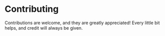 # Contributing

Contributions are welcome, and they are greatly appreciated! Every
little bit helps, and credit will always be given.

